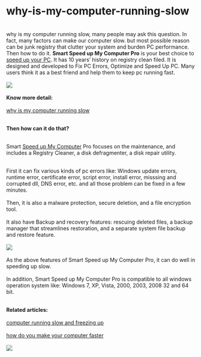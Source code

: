 why-is-my-computer-running-slow
===============================
 <br />why is my computer running slow, many people may ask this question. In fact, many factors can make our computer slow. but most possible reason can be junk registry that clutter your system and burden PC performance. Then how to do it.
<strong>Smart Speed up My Computer Pro</strong> is your best choice to <a href="http://smart-speed-up-my-computer-pro.soft112.com/">speed up your PC</a>. It has 10 years’ history on registry clean filed. It is designed and developed to Fix PC Errors, Optimize and Speed Up PC. Many users think it as a best friend and help them to keep pc running fast. <br /> <br />
<a href="http://www.lionsea.com/download/fixer/Smart_Speed_Up_My_Computer_Pro_Setup.exe"><img src="http://i.imgur.com/7unAxh8.gif" /></a> <br /> <br />
<strong>Know more detail:</strong> <br /> <br />
<a href="http://download.cnet.com/Smart-Speed-Up-My-Computer-Pro/3000-18512_4-76010730.html">why is my computer running slow</a> <br /> <br />

<strong>Then how can it do that?</strong> <br /> <br />

Smart <a href="http://www.scoop.it/t/how-to-speed-up-your-computer">Speed up My Computer</a> Pro focuses on the maintenance, and includes a Registry Cleaner, a disk defragmenter, a disk repair utility. <br /> <br />

First it can fix various kinds of pc errors like: Windows update errors, runtime error, certificate error, script error, install error, misssing and corrupted dll, DNS error, etc. and all those problem can be fixed in a few minutes. <br /> <br />
Then, it is also a malware protection, secure deletion, and a file encryption tool. <br /> <br />
It also have Backup and recovery features: rescuing deleted files, a backup manager that streamlines restoration, and a separate system file backup and restore feature. <br /> <br />
<a href="https://sites.google.com/site/waystospeedupmycomputer/"><img src="http://www.lionsea.com/image/wisefixer-guide.png" /></a> <br /> <br />
As the above features of Smart Speed up My Computer Pro, it can do well in speeding up slow.  <br /> <br />
In addition, Smart Speed up My Computer Pro is compatible to all windows operation system like: Windows 7, XP, Vista, 2000, 2003, 2008 32 and 64 bit. <br /> <br />

<strong>Related articles:</strong> <br /> <br />
<a href="http://whyismypcrunningslow.weebly.com/">computer running slow and freezing up</a> <br /> <br />
<a href="http://www.freedownloadscenter.com/Utilities/File_Cataloging_Utilities/Smart_Speed_Up_My_Computer_Pro.html">how do you make your computer faster</a> <br /> <br />
<a href="http://www.lionsea.com/product_speedupmycomputerfixerpro.php"><img src="http://www.lionsea.com/image/icons/fixer/Speed_Up_My_Computer/main2.png" /></a> <br /> <br />
